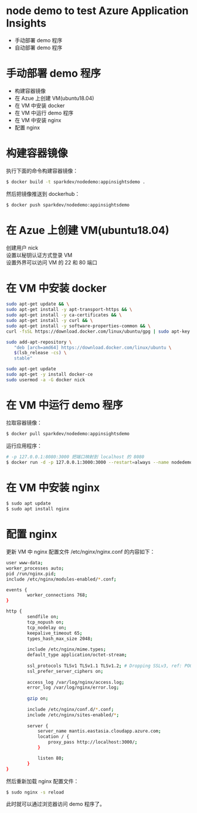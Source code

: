 # node demo to test Azure Application Insights
 - 手动部署 demo 程序
 - 自动部署 demo 程序
 
# 手动部署 demo 程序
 - 构建容器镜像
 - 在 Azue 上创建 VM(ubuntu18.04)
 - 在 VM 中安装 docker
 - 在 VM 中运行 demo 程序
 - 在 VM 中安装 nginx
 - 配置 nginx

# 构建容器镜像
执行下面的命令构建容器镜像：  
```sh
$ docker build -t sparkdev/nodedemo:appinsightsdemo .
```
然后把镜像推送到 dockerhub：  
```sh
$ docker push sparkdev/nodedemo:appinsightsdemo
```

# 在 Azue 上创建 VM(ubuntu18.04)
创建用户 nick  
设置以秘钥认证方式登录 VM  
设置外界可以访问 VM 的 22 和 80 端口  

# 在 VM 中安装 docker
```sh
sudo apt-get update && \
sudo apt-get install -y apt-transport-https && \
sudo apt-get install -y ca-certificates && \
sudo apt-get install -y curl && \
sudo apt-get install -y software-properties-common && \
curl -fsSL https://download.docker.com/linux/ubuntu/gpg | sudo apt-key add -

sudo add-apt-repository \
   "deb [arch=amd64] https://download.docker.com/linux/ubuntu \
   $(lsb_release -cs) \
   stable"

sudo apt-get update  
sudo apt-get -y install docker-ce  
sudo usermod -a -G docker nick  
```

# 在 VM 中运行 demo 程序
拉取容器镜像：  
```sh
$ docker pull sparkdev/nodedemo:appinsightsdemo  
```

运行应用程序：  
```sh
# -p 127.0.0.1:8080:3000 把端口映射到 localhost 的 8080  
$ docker run -d -p 127.0.0.1:3000:3000 --restart=always --name nodedemo sparkdev/nodedemo:appinsightsdemo  
```

# 在 VM 中安装 nginx
```sh
$ sudo apt update
$ sudo apt install nginx
```

# 配置 nginx
更新 VM 中 nginx 配置文件 /etc/nginx/nginx.conf 的内容如下：  
```sh
user www-data;
worker_processes auto;
pid /run/nginx.pid;
include /etc/nginx/modules-enabled/*.conf;

events {
        worker_connections 768;
}

http {
        sendfile on;
        tcp_nopush on;
        tcp_nodelay on;
        keepalive_timeout 65;
        types_hash_max_size 2048;
	
        include /etc/nginx/mime.types;
        default_type application/octet-stream;
	
        ssl_protocols TLSv1 TLSv1.1 TLSv1.2; # Dropping SSLv3, ref: POODLE
        ssl_prefer_server_ciphers on;
	
        access_log /var/log/nginx/access.log;
        error_log /var/log/nginx/error.log;
	
        gzip on;
	
        include /etc/nginx/conf.d/*.conf;
        include /etc/nginx/sites-enabled/*;
        
        server {
            server_name mantis.eastasia.cloudapp.azure.com;
            location / {
                proxy_pass http://localhost:3000/;
            }

            listen 80;
        }
}
```
然后重新加载 nginx 配置文件：
```sh
$ sudo nginx -s reload
```

此时就可以通过浏览器访问 demo 程序了。

